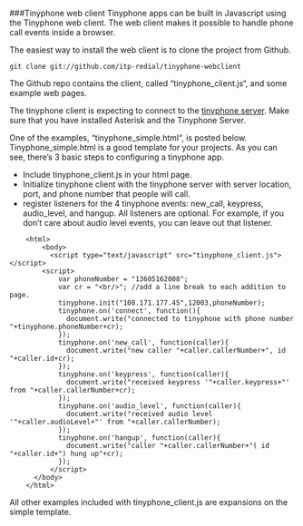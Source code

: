 ###Tinyphone web client
Tinyphone apps can be built in Javascript using the Tinyphone web client.  The web client makes it possible to handle phone call events inside a browser.

The easiest way to install the web client is to clone the project from Github.

    git clone git://github.com/itp-redial/tinyphone-webclient
The Github repo contains the client, called “tinyphone_client.js“, and some example web pages.

The tinyphone client is expecting to connect to the [tinyphone server](https://github.com/itp-redial/tinyphone).  Make sure that you have installed Asterisk and the Tinyphone Server.

One of the examples, “tinyphone_simple.html“, is posted below. Tinyphone_simple.html is a good template for your projects. As you can see, there’s 3 basic steps to configuring a tinyphone app.

 - Include tinyphone_client.js in your html page.
 - Initialize tinyphone client with the tinyphone server with server location, port, and phone number that people will call.
 - register listeners for the 4 tinyphone events: new_call, keypress, audio_level, and hangup.  All listeners are optional.  For example, if you don’t care about audio level events, you can leave out that listener.

````
    <html>
        <body>
          <script type="text/javascript" src="tinyphone_client.js"></script>
        <script>
            var phoneNumber = "13605162008";
            var cr = "<br/>"; //add a line break to each addition to page.
            tinyphone.init("108.171.177.45",12003,phoneNumber);
            tinyphone.on('connect', function(){
              document.write("connected to tinyphone with phone number "+tinyphone.phoneNumber+cr);
            });
            tinyphone.on('new_call', function(caller){
              document.write("new caller "+caller.callerNumber+", id "+caller.id+cr);
            });
            tinyphone.on('keypress', function(caller){
              document.write("received keypress '"+caller.keypress+"' from "+caller.callerNumber+cr);
            });
            tinyphone.on('audio_level', function(caller){
              document.write("received audio level '"+caller.audioLevel+"' from "+caller.callerNumber);
            });
            tinyphone.on('hangup', function(caller){
              document.write("caller "+caller.callerNumber+"( id "+caller.id+") hung up"+cr);
            });
          </script>
      </body>
    </html>
````

All other examples included with tinyphone_client.js are expansions on the simple template.
